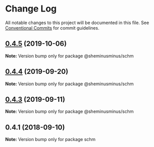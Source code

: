 # Change Log

All notable changes to this project will be documented in this file.
See [Conventional Commits](https://conventionalcommits.org) for commit guidelines.

<a name="0.4.5"></a>
## [0.4.5](https://github.com/sheminusminus/schm/tree/master/packages/schm/compare/v0.4.4...v0.4.5) (2019-10-06)

**Note:** Version bump only for package @sheminusminus/schm





<a name="0.4.4"></a>
## [0.4.4](https://github.com/sheminusminus/schm/tree/master/packages/schm/compare/v0.4.3...v0.4.4) (2019-09-20)

**Note:** Version bump only for package @sheminusminus/schm





<a name="0.4.3"></a>
## [0.4.3](https://github.com/sheminusminus/schm/tree/master/packages/schm/compare/v0.4.2...v0.4.3) (2019-09-11)

**Note:** Version bump only for package @sheminusminus/schm





<a name="0.4.1"></a>
## 0.4.1 (2018-09-10)

**Note:** Version bump only for package schm
